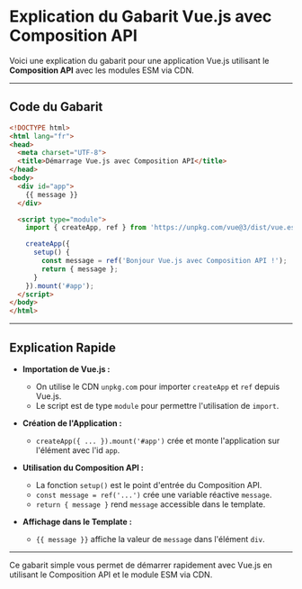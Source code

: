 # Explication du Gabarit Vue.js avec Composition API

Voici une explication du gabarit pour une application Vue.js utilisant le **Composition API** avec les modules ESM via CDN.

---

## Code du Gabarit

```html
<!DOCTYPE html>
<html lang="fr">
<head>
  <meta charset="UTF-8">
  <title>Démarrage Vue.js avec Composition API</title>
</head>
<body>
  <div id="app">
    {{ message }}
  </div>

  <script type="module">
    import { createApp, ref } from 'https://unpkg.com/vue@3/dist/vue.esm-browser.js';

    createApp({
      setup() {
        const message = ref('Bonjour Vue.js avec Composition API !');
        return { message };
      }
    }).mount('#app');
  </script>
</body>
</html>
```

---

## Explication Rapide

- **Importation de Vue.js :**
  - On utilise le CDN `unpkg.com` pour importer `createApp` et `ref` depuis Vue.js.
  - Le script est de type `module` pour permettre l'utilisation de `import`.

- **Création de l'Application :**
  - `createApp({ ... }).mount('#app')` crée et monte l'application sur l'élément avec l'id `app`.

- **Utilisation du Composition API :**
  - La fonction `setup()` est le point d'entrée du Composition API.
  - `const message = ref('...')` crée une variable réactive `message`.
  - `return { message }` rend `message` accessible dans le template.

- **Affichage dans le Template :**
  - `{{ message }}` affiche la valeur de `message` dans l'élément `div`.

---

Ce gabarit simple vous permet de démarrer rapidement avec Vue.js en utilisant le Composition API et le module ESM via CDN.
